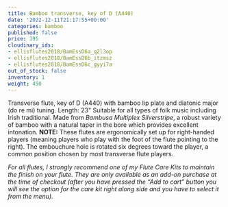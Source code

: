 ```yaml
---
title: Bamboo transverse, key of D (A440)
date: '2022-12-11T21:17:55+00:00'
categories: bamboo
published: false
price: 395
cloudinary_ids:
- ellisflutes2018/BamEssD6a_q2l3op
- ellisflutes2018/BamEssD6b_itzmsz
- ellisflutes2018/BamEssD6c_gyyi7a
out_of_stock: false
inventory: 1
weight: 450
---
```


Transverse flute, key of D  (A440) with bamboo lip plate and diatonic major (do re mi) tuning.  Length:  23"   Suitable for all types of folk music including Irish traditional.  Made from *Bambusa Multiplex Silverstripe*, a robust variety of bamboo with a natural taper in the bore which provides excellent intonation.  **NOTE:** These flutes are ergonomically set up for right-handed players (meaning players who play with the foot of the flute pointing to the right).  The embouchure hole is rotated six degrees toward the player, a common position chosen by most transverse flute players.  

*For all flutes, I strongly recommend one of my Flute Care Kits to maintain the finish on your flute. They are only available as an add-on purchase at the time of checkout (after you have pressed the “Add to cart” button you will see the option for the care kit right along side and you have to select it from the menu).*